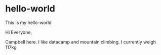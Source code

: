 # hello-world
This is my hello-world

Hi Everyone,

Campbell here.  I like datacamp and mountain climbing.
I currently weigh 117kg

